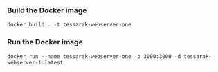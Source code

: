 ### Build the Docker image
```
docker build . -t tessarak-webserver-one
```

### Run the Docker image
```
docker run --name tessarak-webserver-one -p 3000:3000 -d tessarak-webserver-1:latest
```

